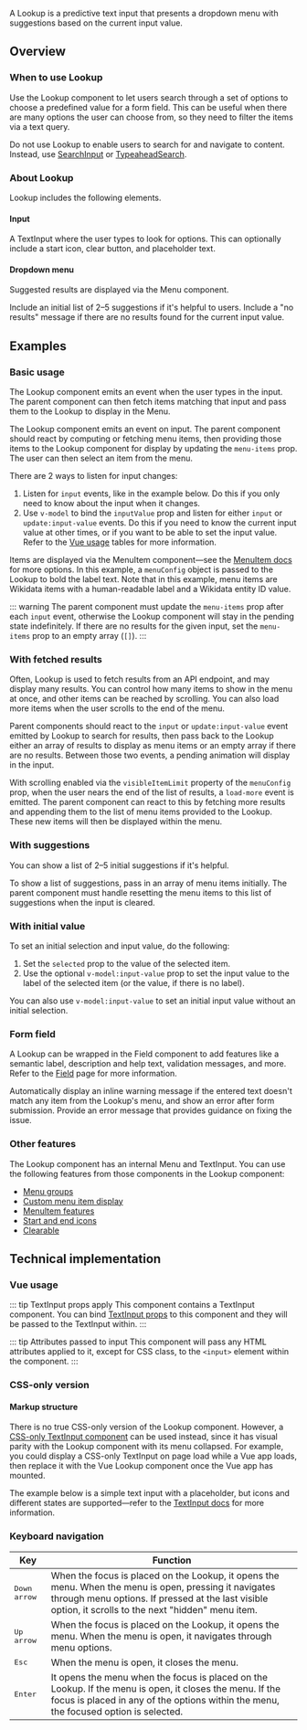 <script setup>
import LookupBasic from '@/../component-demos/lookup/examples/LookupBasic.vue';
import LookupWithSuggestions from '@/../component-demos/lookup/examples/LookupWithSuggestions.vue';
import LookupWithInitialSelection from '@/../component-demos/lookup/examples/LookupWithInitialSelection.vue';
import LookupWithFetch from '@/../component-demos/lookup/examples/LookupWithFetch.vue';
import LookupField from '@/../component-demos/lookup/examples/LookupField.vue';
import LookupConfigurable from '@/../component-demos/lookup/examples/LookupConfigurable.vue';
import { CdxAccordion } from '@wikimedia/codex';

const controlsConfig = [
	{
		name: 'status',
		type: 'radio',
		options: [ 'default', 'error' ],
	},
	{
		name: 'disabled',
		type: 'boolean'
	},
];
</script>

A Lookup is a predictive text input that presents a dropdown menu with suggestions based on the
current input value.

<cdx-demo-wrapper :controls-config="controlsConfig">
<template v-slot:demo="{ propValues }">
	<lookup-configurable v-bind="propValues" />
</template>
</cdx-demo-wrapper>

## Overview

### When to use Lookup

Use the Lookup component to let users search through a set of options to choose a predefined value
for a form field. This can be useful when there are many options the user can choose from, so they
need to filter the items via a text query.

Do not use Lookup to enable users to search for and navigate to content. Instead, use
[SearchInput](./search-input.md) or [TypeaheadSearch](./typeahead-search.md).

### About Lookup

Lookup includes the following elements.

#### Input

A TextInput where the user types to look for options. This can optionally include a start icon,
clear button, and placeholder text.

#### Dropdown menu

Suggested results are displayed via the Menu component.

<cdx-demo-best-practices>
<cdx-demo-best-practice>Include an initial list of 2–5 suggestions if it's helpful to users.</cdx-demo-best-practice>
<cdx-demo-best-practice>Include a "no results" message if there are no results found for the current input value.</cdx-demo-best-practice>
</cdx-demo-best-practices>

## Examples

### Basic usage

The Lookup component emits an event when the user types in the input. The parent component can then
fetch items matching that input and pass them to the Lookup to display in the Menu.

<cdx-demo-wrapper>
<template v-slot:demo>
	<lookup-basic />
</template>
<template v-slot:code>

:::code-group

<<< @/../component-demos/lookup/examples/LookupBasic.vue [NPM]

<<< @/../component-demos/lookup/examples-mw/LookupBasic.vue [MediaWiki]

:::

</template>
</cdx-demo-wrapper>

<cdx-accordion>
<template #title>Developer notes</template>

The Lookup component emits an event on input. The parent component should react by computing or
fetching menu items, then providing those items to the Lookup component for display by updating the
`menu-items` prop. The user can then select an item from the menu.

There are 2 ways to listen for input changes:
1. Listen for `input` events, like in the example below. Do this if you only need to know about the
   input when it changes.
2. Use `v-model` to bind the `inputValue` prop and listen for either `input` or `update:input-value`
   events. Do this if you need to know the current input value at other times, or if you want to be
   able to set the input value. Refer to the [Vue usage](#vue-usage) tables for more information.

Items are displayed via the MenuItem component—see the [MenuItem docs](./menu-item) for more
options. In this example, a `menuConfig` object is passed to the Lookup to bold the label text. Note
that in this example, menu items are Wikidata items with a human-readable label and a Wikidata
entity ID value.

::: warning
The parent component must update the `menu-items` prop after each `input` event, otherwise
the Lookup component will stay in the pending state indefinitely. If there are no results for the
given input, set the `menu-items` prop to an empty array (`[]`).
:::

</cdx-accordion>

### With fetched results

Often, Lookup is used to fetch results from an API endpoint, and may display many results. You can
control how many items to show in the menu at once, and other items can be reached by scrolling. You
can also load more items when the user scrolls to the end of the menu.

<cdx-demo-wrapper>
<template v-slot:demo>
	<lookup-with-fetch />
</template>
<template v-slot:code>

:::code-group

<<< @/../component-demos/lookup/examples/LookupWithFetch.vue [NPM]

<<< @/../component-demos/lookup/examples-mw/LookupWithFetch.vue [MediaWiki]

:::

</template>
</cdx-demo-wrapper>

<cdx-accordion>
<template #title>Developer notes</template>

Parent components should react to the
`input` or `update:input-value` event emitted by Lookup to search for results, then pass back to the
Lookup either an array of results to display as menu items or an empty array if there are no
results. Between those two events, a pending animation will display in the input.

With scrolling enabled via the `visibleItemLimit` property of the `menuConfig` prop, when the user
nears the end of the list of results, a `load-more` event is emitted. The parent component can react
to this by fetching more results and appending them to the list of menu items provided to the
Lookup. These new items will then be displayed within the menu.

</cdx-accordion>

### With suggestions

You can show a list of 2–5 initial suggestions if it's helpful.

<cdx-demo-wrapper :force-controls="true">
<template v-slot:demo>
	<lookup-with-suggestions />
</template>
<template v-slot:code>

:::code-group

<<< @/../component-demos/lookup/examples/LookupWithSuggestions.vue [NPM]

<<< @/../component-demos/lookup/examples-mw/LookupWithSuggestions.vue [MediaWiki]

:::

</template>
</cdx-demo-wrapper>

<cdx-accordion>
<template #title>Developer notes</template>

To show a list of suggestions, pass in an array of menu items initially. The parent component must
handle resetting the menu items to this list of suggestions when the input is cleared.

</cdx-accordion>

### With initial value

<cdx-demo-wrapper :force-reset="true">
<template v-slot:demo>
	<lookup-with-initial-selection />
</template>
<template v-slot:code>

:::code-group

<<< @/../component-demos/lookup/examples/LookupWithInitialSelection.vue [NPM]

<<< @/../component-demos/lookup/examples-mw/LookupWithInitialSelection.vue [MediaWiki]

:::

</template>
</cdx-demo-wrapper>

<cdx-accordion>
<template #title>Developer notes</template>

To set an initial selection and input value, do the following:
1. Set the `selected` prop to the value of the selected item.
2. Use the optional `v-model:input-value` prop to set the input value to the label of the selected
   item (or the value, if there is no label).

You can also use `v-model:input-value` to set an initial input value without an initial selection.

</cdx-accordion>

### Form field

A Lookup can be wrapped in the Field component to add features like a semantic label, description
and help text, validation messages, and more. Refer to the [Field](./field.md) page for more
information.

<cdx-demo-best-practices>
<cdx-demo-best-practice>Automatically display an inline warning message if the entered text doesn't match any item from the Lookup's menu, and show an error after form submission.</cdx-demo-best-practice>
<cdx-demo-best-practice>Provide an error message that provides guidance on fixing the issue.</cdx-demo-best-practice>
</cdx-demo-best-practices>

<cdx-demo-wrapper>
<template v-slot:demo>
	<lookup-field />
</template>
<template v-slot:code>

:::code-group

<<< @/../component-demos/lookup/examples/LookupField.vue [NPM]

<<< @/../component-demos/lookup/examples-mw/LookupField.vue [MediaWiki]

:::

</template>
</cdx-demo-wrapper>

### Other features

The Lookup component has an internal Menu and TextInput. You can use the following features from
those components in the Lookup component:
- [Menu groups](./menu.html#with-menu-groups)
- [Custom menu item display](./menu.html#with-custom-menu-item-display)
- [MenuItem features](./menu-item.html)
- [Start and end icons](./text-input.html#with-icons)
- [Clearable](./text-input.html#clearable)

## Technical implementation

### Vue usage

::: tip TextInput props apply
This component contains a TextInput component. You can bind [TextInput props](./text-input.html#props)
to this component and they will be passed to the TextInput within.
:::

::: tip Attributes passed to input
This component will pass any HTML attributes applied to it, except for CSS class, to the `<input>`
element within the component.
:::

### CSS-only version

#### Markup structure

There is no true CSS-only version of the Lookup component. However, a
[CSS-only TextInput component](./text-input.md#css-only-version) can be used
instead, since it has visual parity with the Lookup component with its menu
collapsed. For example, you could display a CSS-only TextInput on page load
while a Vue app loads, then replace it with the Vue Lookup component once the
Vue app has mounted.

The example below is a simple text input with a placeholder, but icons and
different states are supported—refer to the [TextInput docs](./text-input.md#css-only-version)
for more information.


<cdx-demo-wrapper>
<template v-slot:demo>
	<div class="cdx-text-input">
		<input class="cdx-text-input__input" type="text" placeholder="Start typing a vegetable name...">
	</div>
</template>
<template v-slot:code>

```html
<!-- Wrapper div. -->
<div class="cdx-text-input">
	<!-- Input element with CSS class and attributes. -->
	<input class="cdx-text-input__input" type="text" placeholder="Start typing a vegetable name...">
</div>
```

</template>
</cdx-demo-wrapper>

### Keyboard navigation

| Key | Function |
| -- | -- |
| <kbd>Down arrow</kbd> | When the focus is placed on the Lookup, it opens the menu. When the menu is open, pressing it navigates through menu options. If pressed at the last visible option, it scrolls to the next "hidden" menu item. |
| <kbd>Up arrow</kbd> | When the focus is placed on the Lookup, it opens the menu. When the menu is open, it navigates through menu options. |
| <kbd>Esc</kbd> | When the menu is open, it closes the menu. |
| <kbd>Enter</kbd> | It opens the menu when the focus is placed on the Lookup. If the menu is open, it closes the menu. If the focus is placed in any of the options within the menu, the focused option is selected. |
